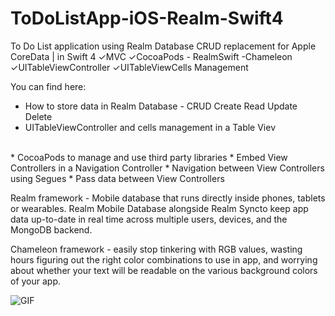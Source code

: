 # ToDoListApp-iOS-Realm-Swift4
To Do List application using Realm Database CRUD replacement for Apple CoreData | in Swift 4 ✓MVC  ✓CocoaPods - RealmSwift -Chameleon ✓UITableViewController ✓UITableViewCells Management

You can find here:

* How to store data in Realm Database - CRUD Create Read Update Delete
* UITableViewController and cells management in a Table Viev
<br>
* CocoaPods to manage and use third party libraries
* Embed View Controllers in a Navigation Controller
* Navigation between View Controllers using Segues
* Pass data between View Controllers

Realm framework - Mobile database that runs directly inside phones, tablets or wearables. Realm Mobile Database alongside 
Realm Syncto keep app data up-to-date in real time across multiple users, devices, and the MongoDB backend.

Chameleon framework - easily stop tinkering with RGB values, wasting hours figuring out the right color combinations 
to use in app, and worrying about whether your text will be readable on the various background colors of your app.

![GIF](https://s8.gifyu.com/images/Hnet-image-3.gif) 
